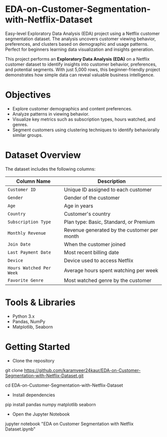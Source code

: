 # EDA-on-Customer-Segmentation-with-Netflix-Dataset

Easy-level Exploratory Data Analysis (EDA) project using a Netflix customer segmentation dataset. The analysis uncovers customer viewing behavior, preferences, and clusters based on demographic and usage patterns. Perfect for beginners learning data visualization and insights generation.

This project performs an **Exploratory Data Analysis (EDA)** on a Netflix customer dataset to identify insights into customer behavior, preferences, and potential segments. With just 5,000 rows, this beginner-friendly project demonstrates how simple data can reveal valuable business intelligence.

# Objectives

- Explore customer demographics and content preferences.
- Analyze patterns in viewing behavior.
- Visualize key metrics such as subscription types, hours watched, and genres.
- Segment customers using clustering techniques to identify behaviorally similar groups.

# Dataset Overview

The dataset includes the following columns:

| Column Name           | Description                                      |
|-----------------------|--------------------------------------------------|
| `Customer ID`         | Unique ID assigned to each customer              |
| `Gender`              | Gender of the customer                           |
| `Age`                 | Age in years                                     |
| `Country`             | Customer's country                               |
| `Subscription Type`   | Plan type: Basic, Standard, or Premium           |
| `Monthly Revenue`     | Revenue generated by the customer per month      |
| `Join Date`           | When the customer joined                         |
| `Last Payment Date`   | Most recent billing date                         |
| `Device`              | Device used to access Netflix                    |
| `Hours Watched Per Week` | Average hours spent watching per week         |
| `Favorite Genre`      | Most watched genre by the customer               |

# Tools & Libraries

- Python 3.x
- Pandas, NumPy
- Matplotlib, Seaborn

# Getting Started 

 - Clone the repository
   
git clone https://github.com/karamveer24kaur/EDA-on-Customer-Segmentation-with-Netflix-Dataset.git

cd EDA-on-Customer-Segmentation-with-Netflix-Dataset
 
 - Install dependencies
   
pip install pandas numpy matplotlib seaborn

- Open the Jupyter Notebook
  
jupyter notebook "EDA on Customer Segmentation with Netflix Dataset.ipynb"


